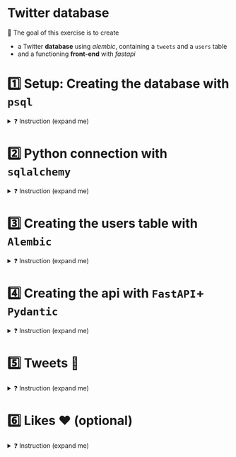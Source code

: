 # Twitter database

🎯 The goal of this exercise is to create
- a Twitter **database** using *alembic*, containing a `tweets` and a `users` table
- and a functioning **front-end** with *fastapi*


# 1️⃣ Setup: Creating the database with `psql`
<details>
<summary markdown='span'>❓ Instruction (expand me)</summary>

❓ Lets create a new database in our postgres called `twitter`

<details>
<summary markdown='span'>Quickly make a db</summary>

```bash
createdb twitter
```

</details>

<br>

Now lets set up the `.env` by `cp .env.sample .env` so that you have an url ready to be used

```bash
POSTGRES_PASSWORD = mypassword
POSTGRES_DATABASE_URL = postgresql+psycopg2://$USER:$POSTGRES_PASSWORD@localhost:5432/twitter
```

🔎 You might notice the additional `+psycopg2` at the beginning of our string we did not have yesterday, here we are just defining the package that sqlalchemy should use to connect to the database.

Then connect to our new database through dbeaver like we did yesterday!

❗️ Now we are ready to start creating our python files!

</details>

# 2️⃣ Python connection with `sqlalchemy`

<details>
<summary markdown='span'>❓ Instruction (expand me)</summary>


We have setup a file for you at `twitter_api/database.py` which has what we need to connect to the database from our api. Try to read it and understand what we have created. Don't forget to setup your VS code interpreter to the poetry env of the day (interpreter path: `which python`)

1️⃣ First we import the necessary imports from sqlalchemy.
```python
import os
from sqlalchemy import create_engine
from sqlalchemy.orm import sessionmaker
```

2️⃣ Next we get our databse url string from the environment variable
```python
DB_URL = os.environ.get("POSTGRES_DATABASE_URL")
```

3️⃣ Now we create an [engine](https://docs.sqlalchemy.org/en/20/core/engines.html), which is the point at which we are most abstracted away from the database. For us it is the initial point of connection.

```python
engine = create_engine(DB_URL)
```


```python
SessionLocal = sessionmaker(autocommit=False, autoflush=False, bind=engine)
```

5️⃣ Lets test our connection you can run the file `python twitter_api/database.py` and if it runs successfully your connection string is allowing us to execute queries against the database!

```python
if __name__ == "__main__":
    with SessionLocal() as db:
        print(db.execute("""
            SELECT * FROM information_schema.tables
            WHERE table_schema = 'public'
            """).fetchall())
```

</details>

# 3️⃣ Creating the users table with `Alembic`

<details>
<summary markdown='span'>❓ Instruction (expand me)</summary>


❓ **Go to `twitter_api/models.py` and fill up the
`Users` class** using sqlalchemy [declarative mapping](https://docs.sqlalchemy.org/en/14/orm/mapping_styles.html).

Your mapping should be the equivalent to the SQL
```sql
CREATE TABLE users (
	id serial4 PRIMARY KEY,
	email varchar NOT NULL,
	hashed_password varchar NOT NULL UNIQUE
);
```

**Start with just the tablename and columns section.**

Now that we have our table defined we are ready to use [alembic](https://alembic.sqlalchemy.org/en/latest/autogenerate.html) to autogenerate migrations!

The initial setup of alembic is a little tricky so we have included it all here:

1️⃣ The first step is to run

```bash
alembic init alembic
```
This will create a default `alembic` folder

2️⃣ Edit the `alembic/env.py` file in alembic folder so as to:
- Update `target_metadata` from `None` to `twitter_api.models.Base.metadata` so as to tell Alembic to monitor any changes in tables defined by the `twitter_api.models` module.
- Tell alembic how to connect to your postgres database. You could update `alembic.ini` line 58, but that would expose your POSTGRES_PASSWORD and you want to keep it private. Instead, we'll load your challenge-folder `.env` file inside `alembic/env.py` and set postgres url from inside:
```python
import os,
import pathlib
from dotenv import load_dotenv
env_path = pathlib.Path(__file__).resolve().parent.parent.joinpath(".env")
load_dotenv(env_path)
config.set_main_option("sqlalchemy.url", os.environ["POSTGRES_DATABASE_URL"])
```

3️⃣ Now our alembic should be ready setup should be ready to go, you can now run your first revision!

```bash
alembic revision --autogenerate -m "added users table"
```

This will generate a new file in `alembic/versions` describing the changes to apply to the database.

Lets have a look inside:

<img src="https://wagon-public-datasets.s3.amazonaws.com/data-engineering/W0D4/inital-migration.png" width=400>

We can see all of the commands alembic is running to create our users table. We can edit this as much as we like, one thing that can be really useful when you create a table is to have a couple of rows added to test on as well. So lets edit our migration to add those!

Lets edit it to add these rows:


```python
# Just save to a variable to able to apply a function to it.
users = op.create_table(...)
# Then we want to bulk insert our rows after creation.
op.bulk_insert(users,
[
    {'email':'oliver.giles@lewagon.org','hashed_password':'notreally'},
    {'email':'bruno@lewagon.org','hashed_password':'notreallyeither'}
])
```

3. Our new upgrade should look like this, downgrade does not need editing because deleting the table gets rid of the rows but **usually you need to mirror your changes there!**

<img src="https://wagon-public-datasets.s3.amazonaws.com/data-engineering/W0D4/edited-migration.png" width=400>


You can then apply this to your (still empty) database by running:

```bash
alembic upgrade head # head means: your latest database migration status (similar to git HEAD)
```

👉 Go check your database, you should see a `users` table created with all the columns, and two roles!

❗️ Note that are some restrictions to what autogenerate will correct you can read about them [here](https://alembic.sqlalchemy.org/en/latest/autogenerate.html#what-does-autogenerate-detect-and-what-does-it-not-detect).

</details>

# 4️⃣ Creating the api with `FastAPI`+ `Pydantic`

<details>
<summary markdown='span'>❓ Instruction (expand me)</summary>

**We have three steps to creating the api**

1️⃣ Defining the pydantic models in `schemas.py`
2️⃣ Defining the functions to interact with the database in `crud.py`
3️⃣ Defining the endpoints in `main.py`


## 4.1 Pydantic: Create data schemas in `schemas.py`

If you look at the [documentation](https://pydantic-docs.helpmanual.io/usage/models/), you can see that inside fields for pydantic model the types are defined with type hints (for example `id: int`) compared to how we defined the tables in Alembic (`id = Column(Integer,...)`). We saw the power they give us for our apis in the lecture so lets try and build some for our users api.

 - Alembic `User()` model describe the columns of the SQL `users` table in `models.py`
 - Pydantic `UserBase()` `UserCreate()` and `User()` models describe how we would like to send and receive data from the api when we try to fill the User classes in `schemas.py`. It will help validate data types, as well as generate a docstring automatically for our Fast API later on!

❓ **update schemas.py related to Users**: For that, ask yourself which piece of data should be checked at all stages so it belongs in `UserBase`, only when you are creating the class `UserCreate`, and `User` for when we query from the database.

<details>
<summary markdown='span'>💡 Solution for when you are stuck or done!</summary>

```python
class UserBase(BaseModel):
    email: str


class UserCreate(UserBase):
    password: str


class User(UserBase):
    id: int

    class Config:
        orm_mode = True
```
</details>

Here the main piece you were probably missing was `orm_mode` to allow us to leverage the models using orm patterns!

## 4.2 Interact with the database via `Fast API` without writing SQL  (`crud.py` + `main.py`)

🎯 We want to create the four CRUD User functions in `crud.py`, and their associated FastAPI routes in `main.py`

### 1️⃣ `GET/users/user_id`
👉 We gave you the `crud.read_user` function

```python
return db.query(models.User).filter(models.User.id == user_id).first()
```
Thanks to sql Alchemy, you can see how we can interact with the db without writing a single line of SQL!

👉 Now, check out `main.py` the scaffolding is there ready for you to start filling the API! We gave you the `main.read_user` function
```python
@app.get("/users/{user_id}", response_model=schemas.User, tags=["users"])
def read_user(user_id: int, db: Session = Depends(get_db)):
    """get endpoint to read a given user"""
    db_user = crud.read_user(db, user_id=user_id)
    if db_user is None:
        raise HTTPException(status_code=404, detail="User not found")
    return db_user
```

🔎 The strangest thing here is db: `Session = Depends(get_db)`.
- Whenever a new request arrives, FastAPI will take care of calling your dependencies `get_db` first. It's just a way to refactor a piece of code that is shared for all api end-points.
- `get_db` creates a sqlalchemy [Session](https://docs.sqlalchemy.org/en/14/orm/session_basics.html) that will be active until the API call end: As soon as `main.read_user` returns, the `finally` condition line 24 is called and session is closed. What we are doing here is making sure every single call to the api has its own session with the db. This is important for when we have multiple users making calls to create new users at the same time!

<details>
  <summary markdown='span'>💡 equivalent syntax without FastAPI "Depends" magic</summary>

```python
@app.get("/users/{user_id}", response_model=schemas.User, tags=["users"])
def read_user(user_id: int):
    """get endpoint to read a given user"""
    with SessionLocal() as db:
        # "with xxx" clause always run xxx.close() when finished
        db_user = crud.read_user(db, user_id=user_id)
        if db_user is None:
            raise HTTPException(status_code=404, detail="User not found")
    return db_user
```

</details>


👉 Lets run the app first and check out where we are starting from:

```bash
uvicorn twitter_api.main:app --reload
```
- Make sure port 8000 is forwarded and go to `localhost:8000` to see your app live!
- As we populated our db with two users in our earlier migration, you can test it out with [http://localhost:8000/users/1](http://localhost:8000/users/1) for instance.
- Check also [localhost:8000/docs](localhost:8000/docs) to see some lovely documentation automatically created (This is all made possible because of the Pydantic models we defined in schema.py: FastAPI & Pydantic are working hands-in-hands to create nice docs & UI admin automatically.


### 2️⃣ `GET/users` endpoint

This time, it's your turn to code your logic in `crud.read_users` and then `main.read_users`

- Check[Sql Achemy query syntax docs](https://docs.sqlalchemy.org/en/14/orm/query.html)
- Test your code at [http://localhost:8000/users](http://localhost:8000/users)


### 3️⃣ `POST/users` endpoint
This one is slightly more complex, because you cannot create two users that have the same email (remember your condition from `model.py`)

- First, check if user already exist using `crud.read_user_by_email`
- If so, raise HTTPException
- If not, call `crud.create_user` to create a python instance of User within the current alchemy [db Session](https://docs.sqlalchemy.org/en/14/orm/session_basics.html), then add and commit it to the db.

💡 Test your code and actually create a user using the API docs!
<img src="https://wagon-public-datasets.s3.amazonaws.com/data-engineering/W0D4/try.png" width=400>


</details>

# 5️⃣ Tweets 🦜

<details>
<summary markdown='span'>❓ Instruction (expand me)</summary>

Now we want to create our tweets table, but don't worry: most of the code you already wrote a lot of patterns/logic here are repeatable! 😌

## 5.1 Create the table

❓ Lets return to our `models.py` and fill the `Tweet` class.

This time the sql equivalent you should be aiming for is:

```sql
CREATE TABLE tweets (
    id serial PRIMARY KEY,
    "text" varchar NOT NULL,
    owner_id int NOT NULL REFERENCES users(id)
);
```

Watch out for the foreign key when we create the column:
```python
owner_id = Column(Integer, ForeignKey("users.id"), nullable=False)
```

❓ Now, complete `models.py` "Relationships" sections in `User` and `Tweet` classes we have left unfilled so far.
- We want to be able to access the `user.tweets`
- We want to be able to access the `tweet.owner`

💡 This is call a 1-N relationship
💡 Read [Alchemy docs](https://docs.sqlalchemy.org/en/14/orm/basic_relationships.html) to get the syntax right!

<details>
<summary markdown='span'>💡 Solution</summary>

In `User`
```python
tweets = relationship("Tweet", back_populates="owner") # allows query "user.tweets"
```
In `Tweet`
```python
owner = relationship("User", back_populates="tweets") # allows query "tweet.owner"
```

</details>

❓ Migrate your database with Tweets!
```bash
alembic revision --autogenerate -m "added tweets table"
alembic upgrade head
```

## 5.2 Create the schemas

❓ Now create the schemas for tweets. Here, as `TweetCreate` needs the same as `TweetBase` you can just use `pass` and add new fields. We keep them seperate in case at some point you wanted a new field in create only.

## 5.3 Implement the endpoints

❓ Here work through the tweet sections of `main.py` and `crud.py` to complete the app! The logic should be similar to the users endpoints.
- Start by the `POST/users/{user_id}/tweets/` route, and create some tweets!
- Then, code the `GET/users/{user_id}/tweets/,` route and check that the relationship works by using `user.tweets` syntax

</details>

# 6️⃣ Likes ❤️ (optional)

<details>
<summary markdown='span'>❓ Instruction (expand me)</summary>

🎯 Our last goal for today is to integrate the likes feature.

We want a new table:

```sql
CREATE TABLE likes (
	id serial NOT NULL PRIMARY KEY,
	owner_id int NOT NULL REFERENCES users(id),
	tweet_id int NOT NULL REFERENCES tweets(id)
);

```
as well as adding a like_count to tweets:
```sql
ALTER TABLE tweets
ADD COLUMN like_count INT DEFAULT 0
```

<img src="https://wagon-public-datasets.s3.amazonaws.com/data-engineering/ER%20diagram%20tweets.png" width=400>

💡 We want our ORM to enable two new **1-N relationship**:
- `user.likes` <--> `like.owner`
- `tweet.likes` <--> `like.tweet`

❓ **Create a `Like` model and update all the routes in `models.py`**

💪 Notice the last route `GET/users/{user_id}/liked_tweets/` in particular!
- Here, we want to read all liked_tweets from a user.
- This is a **many-to-many (N-N) relationship** between users and tweets:
    - *A "user" has many " liked_tweets"*
    - *A "tweet" has many "likers"*

🏁 **Congratulation! You're now able to build your own REST API!**

</details>
